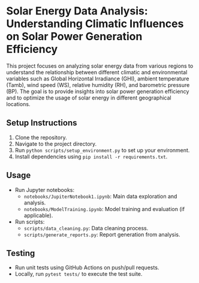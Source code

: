 # Solar Energy Data Analysis: Understanding Climatic Influences on Solar Power Generation Efficiency

This project focuses on analyzing solar energy data from various regions to understand the relationship between different climatic and environmental variables such as Global Horizontal Irradiance (GHI), ambient temperature (Tamb), wind speed (WS), relative humidity (RH), and barometric pressure (BP). The goal is to provide insights into solar power generation efficiency and to optimize the usage of solar energy in different geographical locations.

## Setup Instructions

1. Clone the repository.
2. Navigate to the project directory.
3. Run `python scripts/setup_environment.py` to set up your environment.
4. Install dependencies using `pip install -r requirements.txt`.

## Usage

- Run Jupyter notebooks:
  - `notebooks/JupiterNotebook1.ipynb`: Main data exploration and analysis.
  - `notebooks/ModelTraining.ipynb`: Model training and evaluation (if applicable).
- Run scripts:
  - `scripts/data_cleaning.py`: Data cleaning process.
  - `scripts/generate_reports.py`: Report generation from analysis.

## Testing

- Run unit tests using GitHub Actions on push/pull requests.
- Locally, run `pytest tests/` to execute the test suite.
